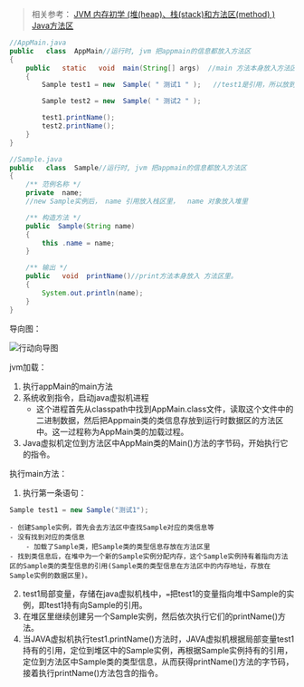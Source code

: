 > 相关参考：
> [JVM 内存初学 (堆(heap)、栈(stack)和方法区(method) )][0beacaa3]
> [Java方法区][703d50b0]

```java
//AppMain.java
public   class  AppMain//运行时, jvm 把appmain的信息都放入方法区
{
	public   static   void  main(String[] args)  //main 方法本身放入方法区。
	{
		Sample test1 = new  Sample( " 测试1 " );   //test1是引用，所以放到栈区里， Sample是自定义对象应该放到堆里面

		Sample test2 = new  Sample( " 测试2 " );

		test1.printName();
		test2.printName();
	}
}

//Sample.java
public   class  Sample//运行时, jvm 把appmain的信息都放入方法区
{
	/** 范例名称 */
	private  name;
	//new Sample实例后， name 引用放入栈区里，  name 对象放入堆里

	/** 构造方法 */
	public  Sample(String name)
	{
		this .name = name;
	}

	/** 输出 */
	public   void  printName()//print方法本身放入 方法区里。
	{
		System.out.println(name);
	}
}
```
导向图：


![行动向导图](行动向导图.png)

jvm加载：

1. 执行appMain的main方法
2. 系统收到指令，启动java虚拟机进程
	- 这个进程首先从classpath中找到AppMain.class文件，读取这个文件中的二进制数据，然后把Appmain类的类信息存放到运行时数据区的方法区中。这一过程称为AppMain类的加载过程。
3. Java虚拟机定位到方法区中AppMain类的Main()方法的字节码，开始执行它的指令。

执行main方法：

1. 执行第一条语句：
```java
Sample test1 = new Sample("测试1");
```
	- 创建Sample实例，首先会去方法区中查找Sample对应的类信息等
	- 没有找到对应的类信息
		- 加载了Sample类，把Sample类的类型信息存放在方法区里
	- 找到类信息后，在堆中为一个新的Sample实例分配内存，这个Sample实例持有着指向方法区的Sample类的类型信息的引用(Sample类的类型信息在方法区中的内存地址，存放在Sample实例的数据区里)。
2. test1局部变量，存储在java虚拟机栈中，`=`把test1的变量指向堆中Sample的实例，即test1持有向Sample的引用。
3. 在堆区里继续创建另一个Sample实例，然后依次执行它们的printName()方法。
4. 当JAVA虚拟机执行test1.printName()方法时，JAVA虚拟机根据局部变量test1持有的引用，定位到堆区中的Sample实例，再根据Sample实例持有的引用，定位到方法区中Sample类的类型信息，从而获得printName()方法的字节码，接着执行printName()方法包含的指令。


  [0beacaa3]: http://www.cnblogs.com/dingyingsi/p/3760730.html "JVM 内存初学 (堆(heap)、栈(stack)和方法区(method) )"
  [703d50b0]: http://www.cnblogs.com/wangguoning/p/6109377.html "Java方法区"
